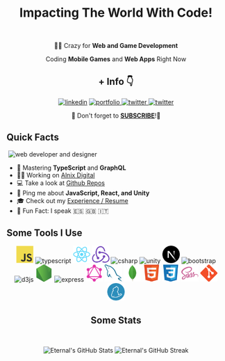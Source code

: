 <div align="center">
  <h1 align="center"><strong>Impacting The World With Code! </strong></h1><br>
  <p align="center">👨‍💻 Crazy for <b>Web and Game Development</b></p>
  <p align="center">Coding <b>Mobile Games</b> and <b>Web Apps</b> Right Now</p>
  
  
</div>

<h2 align="center">+ Info 👇</h2>

<p align="center">
  <a target="_blank" href="https://www.linkedin.com/in/alejosilvalau/"
    ><img
      src="https://img.shields.io/badge/-LinkedIn-0e76a8?style=for-the-badge&logo=LinkedIn"
      alt="linkedin"
  /></a>
    <a target="_blank" href="https://alejosilvalau.netlify.app/">
      <img
      src="https://img.shields.io/badge/-Portfolio-004aa8?style=for-the-badge&logo=Opsgenie"
      alt="portfolio"
      />
    </a> 
    <a target="_blank" href="https://www.youtube.com/@AlnixDigital">
      <img
      src="https://img.shields.io/badge/-Youtube-b2071d?style=for-the-badge&logo=Youtube&logoColor=white"
      alt="twitter"/>
    </a>
  <a target="_blank" href="https://twitter.com/alnixdigital"
    ><img
      src="https://img.shields.io/badge/-Twitter-1ca0f1?style=for-the-badge&logo=Twitter&logoColor=white"
      alt="twitter"
  /></a>
</p>

<p align="center">🍫 Don't forget to <a href="https://www.youtube.com/@AlnixDigital" target="_blank"><strong>SUBSCRIBE</strong></a>!🍫</p>
<h2>Quick Facts</h2>
<img
  align="right"
  width="500px"
  heigth="205px"
  src="https://31.media.tumblr.com/db6a386e716b7f58c9cf0b86b33e83ad/tumblr_mgf0y2MZOB1rk2g45o1_500.gif"
  alt="web developer and designer"
  loop="true"  
/>
<br>
<ul>
  <li>
    🎯 Mastering <strong>TypeScript</strong> and <strong>GraphQL</strong> 
  </li>
  <li>
    👨‍💻 Working on
    <a href="https://www.youtube.com/@AlnixDigital">Alnix Digital</a>
  </li>
  <li>
    💻 Take a look at 
    <a href="https://github.com/alejosilvalau?tab=repositories">Github Repos</a>
  </li>
  <li>
    💬 Ping me about
    <strong>JavaScript, React, and Unity</strong>
  </li>
  <li>
    🎓 Check out my
    <a
      href="https://drive.google.com/file/d/1jA4HBNJdaAWOs-FM_0qTME36tikZDCwi/view?usp=sharing"
      alt="experience-resume"
      >Experience / Resume</a
    >
  </li>
  <li>🎉 Fun Fact: I speak 🇪🇸 🇬🇧 🇮🇹</li>
</ul>

<h2>Some Tools I Use </h2>
<p align="center">
  <img
    src="https://raw.githubusercontent.com/devicons/devicon/master/icons/javascript/javascript-original.svg"
    alt="javascript"
    width="40"
    height="40"
  />
  <img src="https://cdn.jsdelivr.net/gh/devicons/devicon@latest/icons/typescript/typescript-original.svg" 
    alt="typescript"
    width="40"
    height="40"
  />      
  <img
    src="https://raw.githubusercontent.com/devicons/devicon/master/icons/react/react-original.svg"
    alt="react"
    width="40"
    height="40"
  />
  <img
    src="https://raw.githubusercontent.com/devicons/devicon/master/icons/redux/redux-original.svg"
    alt="redux"
    width="40"
    height="40"
  />
  <img src="https://cdn.jsdelivr.net/gh/devicons/devicon@latest/icons/csharp/csharp-original.svg" 
    alt="csharp"
    width="40"
    height="40"
    />
  <img src="https://cdn.jsdelivr.net/gh/devicons/devicon@latest/icons/unity/unity-original.svg"   
    alt="unity"
    width="40"
    height="40"
  />        
  <img
    src="https://raw.githubusercontent.com/devicons/devicon/master/icons/nextjs/nextjs-original.svg"
    alt="nextjs"
    width="40"
    height="40"
  />
  <img
    src="https://cdn.jsdelivr.net/gh/devicons/devicon/icons/bootstrap/bootstrap-original.svg"
    alt="bootstrap"
    width="40"
    height="40"
  />
  <img
    src="https://cdn.jsdelivr.net/gh/devicons/devicon/icons/d3js/d3js-original.svg"
    alt="d3js"
    width="40"
    height="40"
  />
  <img
    src="https://raw.githubusercontent.com/devicons/devicon/master/icons/nodejs/nodejs-original.svg"
    alt="nodejs"
    width="40"
    height="40"
  />
  <img
    src="https://cdn.jsdelivr.net/gh/devicons/devicon/icons/express/express-original.svg"
    alt="express"
    width="40"
    height="40"
  />
  <img
    src="https://raw.githubusercontent.com/devicons/devicon/master/icons/graphql/graphql-plain.svg"
    alt="graphql"
    width="40"
    height="40"
  />
  <img
    src="https://raw.githubusercontent.com/devicons/devicon/master/icons/mysql/mysql-original.svg"
    alt="mysql"
    width="40"
    height="40"
  />
  <img
    src="https://raw.githubusercontent.com/devicons/devicon/master/icons/mongodb/mongodb-original.svg"
    alt="mongodb"
    width="40"
    height="40"
  />
  <img
    src="https://raw.githubusercontent.com/devicons/devicon/master/icons/html5/html5-original.svg"
    alt="html5"
    width="40"
    height="40"
  />
  <img
    src="https://raw.githubusercontent.com/devicons/devicon/master/icons/css3/css3-original.svg"
    alt="css3"
    width="40"
    height="40"
  />
  <img
    src="https://raw.githubusercontent.com/devicons/devicon/master/icons/sass/sass-original.svg"
    alt="sass"
    width="40"
    height="40"
  />
  <img
    src="https://raw.githubusercontent.com/devicons/devicon/master/icons/git/git-original.svg"
    alt="git"
    width="40"
    height="40"
  />
  <img
    src="https://raw.githubusercontent.com/devicons/devicon/master/icons/yarn/yarn-original.svg"
    alt="yarn"
    width="40"
    height="40"
  />
</p>

<h2 align="center">Some Stats</h2>
<br />
<p align="center">
  <img
    width="370px"
    alt="Eternal's GitHub Stats"
    src="https://github-readme-stats.vercel.app/api?username=alejosilvalau&custom_title=Overall+Activity&show_icons=true&hide_border=true&count_private=true&bg_color=ffffff00&title_color=2e7eff&text_color=878787&icon_color=2e7eff"
  />
  <img
    width="370px"
    alt="Eternal's GitHub Streak"
    src="https://github-readme-streak-stats.herokuapp.com/?user=alejosilvalau&background=ffffff00&hide_border=true&stroke=878787&ring=296dda&fire=296dda&currStreakNum=878787&sideNums=878787&currStreakLabel=878787&sideLabels=878787&dates=878787"
  />
</p>
